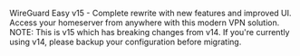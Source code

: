 WireGuard Easy v15 - Complete rewrite with new features and improved UI. Access your homeserver from anywhere with this modern VPN solution. NOTE: This is v15 which has breaking changes from v14. If you're currently using v14, please backup your configuration before migrating.
